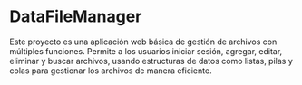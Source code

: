 # DataFileManager
Este proyecto es una aplicación web básica de gestión de archivos con múltiples funciones. Permite a los usuarios iniciar sesión, agregar, editar, eliminar y buscar archivos, usando estructuras de datos como listas, pilas y colas para gestionar los archivos de manera eficiente.
